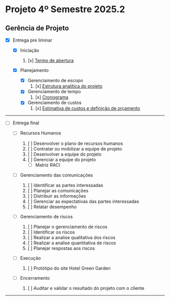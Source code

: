 # Projeto 4º Semestre 2025.2

## Gerência de Projeto

-   [x] Entrega pre liminar
    -  [x] Iniciação
        1. [x] [Termo de abertura](./termo-de-abertura/termo-de-abertura.pdf)

    -   [x] Planejamento
        - [x] Gerenciamento de escopo
            1. [x] [Estrutura analítica do projeto](./estrutura-analitica-do-projeto/sistema-hoteleiro-green-garden.pdf)
        - [x] Gerenciamento de tempo
            1. [x] [Cronograma](./estrutura-analitica-do-projeto/sistema-hoteleiro-green-garden.png)
        - [x] Gerenciamento de custos
            1. [x] [Estimativa de custos e definição de orçamento](./gerenciamento-de-custos/README.md)
            
---

-  [ ] Entrega final

    -  [ ] Recursos Humanos

        1.  [ ] Desenvolver o plano de recursos humanos
        2.  [ ] Contratar ou mobilizar a equipe de projeto
        3.  [ ] Desenvolver a equipe do projeto
        4.  [ ] Gerenciar a equipe do projeto
            -   [ ] Matriz RACI

    - [ ]  Gerenciamento das comunicações

        1.  [ ] Identificar as partes interessadas
        2.  [ ] Planejar as comunicações
        3.  [ ] Distribuir as informações
        4.  [ ] Gerenciar as expectativas das partes interessadas
        5.  [ ] Relatar desempenho

    - [ ]  Gerenciamento de riscos
        1.  [ ] Planejar o gerenciamento de riscos
        2.  [ ] Identificar os riscos
        3.  [ ] Realizar a analise qualitativa dos riscos
        4.  [ ] Realizar a analise quantitativa de riscos
        5.  [ ] Planejar respostas aos riscos

    -   [ ] Execução

        1. [ ] Protótipo do site Hotel Green Garden

    -   [ ] Encerramento
        1. [ ] Auditar e validar o resultado do projeto com o cliente

---
